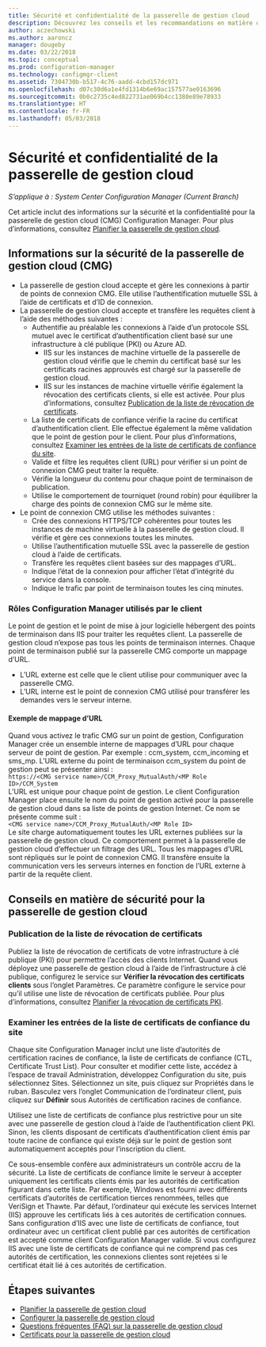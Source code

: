 ```yaml
---
title: Sécurité et confidentialité de la passerelle de gestion cloud
description: Découvrez les conseils et les recommandations en matière de sécurité et de confidentialité concernant la passerelle de gestion cloud.
author: aczechowski
ms.author: aaroncz
manager: dougeby
ms.date: 03/22/2018
ms.topic: conceptual
ms.prod: configuration-manager
ms.technology: configmgr-client
ms.assetid: 7304730b-b517-4c76-aadd-4cbd157dc971
ms.openlocfilehash: d07c30d6a1e4fd1314b6e69ac157577ae0163696
ms.sourcegitcommit: 0b0c2735c4ed822731ae069b4cc1380e89e78933
ms.translationtype: HT
ms.contentlocale: fr-FR
ms.lasthandoff: 05/03/2018
---
```

# <a name="security-and-privacy-for-the-cloud-management-gateway"></a>Sécurité et confidentialité de la passerelle de gestion cloud

*S’applique à : System Center Configuration Manager (Current Branch)*

Cet article inclut des informations sur la sécurité et la confidentialité pour la passerelle de gestion cloud (CMG) Configuration Manager. Pour plus d’informations, consultez [Planifier la passerelle de gestion cloud](/sccm/core/clients/manage/cmg/plan-cloud-management-gateway).

## <a name="cmg-security-details"></a>Informations sur la sécurité de la passerelle de gestion cloud (CMG)
- La passerelle de gestion cloud accepte et gère les connexions à partir de points de connexion CMG. Elle utilise l’authentification mutuelle SSL à l’aide de certificats et d’ID de connexion.
- La passerelle de gestion cloud accepte et transfère les requêtes client à l’aide des méthodes suivantes :
    - Authentifie au préalable les connexions à l’aide d’un protocole SSL mutuel avec le certificat d’authentification client basé sur une infrastructure à clé publique (PKI) ou Azure AD. 
      - IIS sur les instances de machine virtuelle de la passerelle de gestion cloud vérifie que le chemin du certificat basé sur les certificats racines approuvés est chargé sur la passerelle de gestion cloud.
      - IIS sur les instances de machine virtuelle vérifie également la révocation des certificats clients, si elle est activée. Pour plus d’informations, consultez [Publication de la liste de révocation de certificats](#bkmk_crl).
    - La liste de certificats de confiance vérifie la racine du certificat d’authentification client. Elle effectue également la même validation que le point de gestion pour le client. Pour plus d’informations, consultez [Examiner les entrées de la liste de certificats de confiance du site](#bkmk_ctl).
    - Valide et filtre les requêtes client (URL) pour vérifier si un point de connexion CMG peut traiter la requête.  
    - Vérifie la longueur du contenu pour chaque point de terminaison de publication.
    - Utilise le comportement de tourniquet (round robin) pour équilibrer la charge des points de connexion CMG sur le même site.
- Le point de connexion CMG utilise les méthodes suivantes :
    - Crée des connexions HTTPS/TCP cohérentes pour toutes les instances de machine virtuelle à la passerelle de gestion cloud. Il vérifie et gère ces connexions toutes les minutes.
    - Utilise l’authentification mutuelle SSL avec la passerelle de gestion cloud à l’aide de certificats.
    - Transfère les requêtes client basées sur des mappages d’URL.
    - Indique l’état de la connexion pour afficher l’état d’intégrité du service dans la console.
    - Indique le trafic par point de terminaison toutes les cinq minutes.

### <a name="configuration-manager-client-facing-roles"></a>Rôles Configuration Manager utilisés par le client
Le point de gestion et le point de mise à jour logicielle hébergent des points de terminaison dans IIS pour traiter les requêtes client. La passerelle de gestion cloud n’expose pas tous les points de terminaison internes. Chaque point de terminaison publié sur la passerelle CMG comporte un mappage d’URL.
  - L’URL externe est celle que le client utilise pour communiquer avec la passerelle CMG.
  - L’URL interne est le point de connexion CMG utilisé pour transférer les demandes vers le serveur interne.

#### <a name="url-mapping-example"></a>Exemple de mappage d’URL
Quand vous activez le trafic CMG sur un point de gestion, Configuration Manager crée un ensemble interne de mappages d’URL pour chaque serveur de point de gestion. Par exemple : ccm_system, ccm_incoming et sms_mp. L’URL externe du point de terminaison ccm_system du point de gestion peut se présenter ainsi :  
`https://<CMG service name>/CCM_Proxy_MutualAuth/<MP Role ID>/CCM_System`  
L’URL est unique pour chaque point de gestion. Le client Configuration Manager place ensuite le nom du point de gestion activé pour la passerelle de gestion cloud dans sa liste de points de gestion Internet. Ce nom se présente comme suit :  
`<CMG service name>/CCM_Proxy_MutualAuth/<MP Role ID>`  
Le site charge automatiquement toutes les URL externes publiées sur la passerelle de gestion cloud. Ce comportement permet à la passerelle de gestion cloud d’effectuer un filtrage des URL. Tous les mappages d’URL sont répliqués sur le point de connexion CMG. Il transfère ensuite la communication vers les serveurs internes en fonction de l’URL externe à partir de la requête client.



## <a name="security-guidance-for-cmg"></a>Conseils en matière de sécurité pour la passerelle de gestion cloud


<a name="bkmk_crl"></a>

### <a name="publish-the-certificate-revocation-list"></a>Publication de la liste de révocation de certificats

Publiez la liste de révocation de certificats de votre infrastructure à clé publique (PKI) pour permettre l’accès des clients Internet. Quand vous déployez une passerelle de gestion cloud à l’aide de l’infrastructure à clé publique, configurez le service sur **Vérifier la révocation des certificats clients** sous l’onglet Paramètres. Ce paramètre configure le service pour qu’il utilise une liste de révocation de certificats publiée. Pour plus d’informations, consultez [Planifier la révocation de certificats PKI](/sccm/core/plan-design/security/plan-for-security#BKMK_PlanningForCRLs).



<a name="bkmk_ctl"></a>

### <a name="review-entries-in-the-sites-certificate-trust-list"></a>Examiner les entrées de la liste de certificats de confiance du site
<!--503739-->
Chaque site Configuration Manager inclut une liste d’autorités de certification racines de confiance, la liste de certificats de confiance (CTL, Certificate Trust List). Pour consulter et modifier cette liste, accédez à l’espace de travail Administration, développez Configuration du site, puis sélectionnez Sites. Sélectionnez un site, puis cliquez sur Propriétés dans le ruban. Basculez vers l’onglet Communication de l’ordinateur client, puis cliquez sur **Définir** sous Autorités de certification racines de confiance.
 
Utilisez une liste de certificats de confiance plus restrictive pour un site avec une passerelle de gestion cloud à l’aide de l’authentification client PKI. Sinon, les clients disposant de certificats d’authentification client émis par toute racine de confiance qui existe déjà sur le point de gestion sont automatiquement acceptés pour l’inscription du client.

Ce sous-ensemble confère aux administrateurs un contrôle accru de la sécurité. La liste de certificats de confiance limite le serveur à accepter uniquement les certificats clients émis par les autorités de certification figurant dans cette liste. Par exemple, Windows est fourni avec différents certificats d’autorités de certification tierces renommées, telles que VeriSign et Thawte. Par défaut, l’ordinateur qui exécute les services Internet (IIS) approuve les certificats liés à ces autorités de certification connues. Sans configuration d’IIS avec une liste de certificats de confiance, tout ordinateur avec un certificat client publié par ces autorités de certification est accepté comme client Configuration Manager valide. Si vous configurez IIS avec une liste de certificats de confiance qui ne comprend pas ces autorités de certification, les connexions clientes sont rejetées si le certificat était lié à ces autorités de certification. 


<!--486209-->


<!-- ## Privacy information for CMG -->


## <a name="next-steps"></a>Étapes suivantes

- [Planifier la passerelle de gestion cloud](/sccm/core/clients/manage/cmg/plan-cloud-management-gateway)
- [Configurer la passerelle de gestion cloud](/sccm/core/clients/manage/cmg/setup-cloud-management-gateway)
- [Questions fréquentes (FAQ) sur la passerelle de gestion cloud](/sccm/core/clients/manage/cmg/cloud-management-gateway-faq)
- [Certificats pour la passerelle de gestion cloud](/sccm/core/clients/manage/cmg/certificates-for-cloud-management-gateway)
